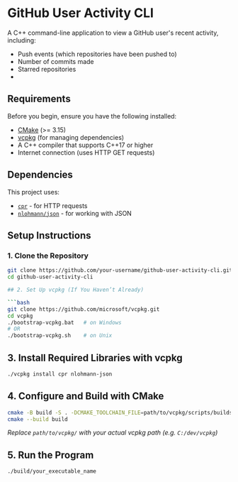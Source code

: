 # GitHub User Activity CLI

A C++ command-line application to view a GitHub user's recent activity, including:
- Push events (which repositories have been pushed to)
- Number of commits made
- Starred repositories
- 
## Requirements

Before you begin, ensure you have the following installed:

- [CMake](https://cmake.org/download/) (>= 3.15)
- [vcpkg](https://github.com/microsoft/vcpkg) (for managing dependencies)
- A C++ compiler that supports C++17 or higher
- Internet connection (uses HTTP GET requests)

## Dependencies

This project uses:

- [`cpr`](https://github.com/libcpr/cpr) - for HTTP requests
- [`nlohmann/json`](https://github.com/nlohmann/json) - for working with JSON
## Setup Instructions

### 1. Clone the Repository

```bash
git clone https://github.com/your-username/github-user-activity-cli.git
cd github-user-activity-cli

## 2. Set Up vcpkg (If You Haven’t Already)

```bash
git clone https://github.com/microsoft/vcpkg.git
cd vcpkg
./bootstrap-vcpkg.bat   # on Windows
# OR
./bootstrap-vcpkg.sh    # on Unix
```

## 3. Install Required Libraries with vcpkg

```bash
./vcpkg install cpr nlohmann-json
```

## 4. Configure and Build with CMake

```bash
cmake -B build -S . -DCMAKE_TOOLCHAIN_FILE=path/to/vcpkg/scripts/buildsystems/vcpkg.cmake
cmake --build build
```
*Replace `path/to/vcpkg/` with your actual vcpkg path (e.g. `C:/dev/vcpkg`)*

## 5. Run the Program

```bash
./build/your_executable_name
```
